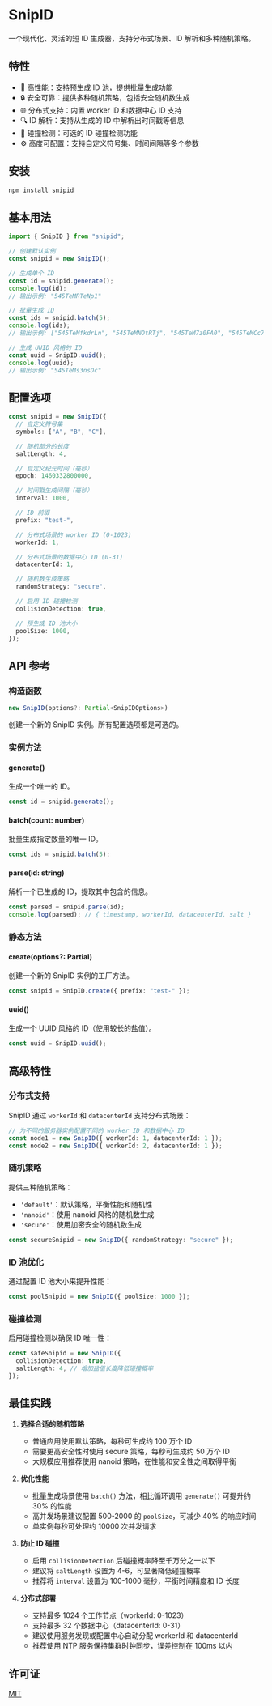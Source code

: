 # SnipID

一个现代化、灵活的短 ID 生成器，支持分布式场景、ID 解析和多种随机策略。

## 特性

- 🚀 高性能：支持预生成 ID 池，提供批量生成功能
- 🔒 安全可靠：提供多种随机策略，包括安全随机数生成
- 🌐 分布式支持：内置 worker ID 和数据中心 ID 支持
- 🔍 ID 解析：支持从生成的 ID 中解析出时间戳等信息
- 🎯 碰撞检测：可选的 ID 碰撞检测功能
- ⚙️ 高度可配置：支持自定义符号集、时间间隔等多个参数

## 安装

```bash
npm install snipid
```

## 基本用法

```typescript
import { SnipID } from "snipid";

// 创建默认实例
const snipid = new SnipID();

// 生成单个 ID
const id = snipid.generate();
console.log(id);
// 输出示例: "545TeMRTeNp1"

// 批量生成 ID
const ids = snipid.batch(5);
console.log(ids);
// 输出示例: ["545TeMfkdrLn", "545TeMNOtRTj", "545TeM7z0FA0", "545TeMCc74mH", "545TeM8CxIAf"]

// 生成 UUID 风格的 ID
const uuid = SnipID.uuid();
console.log(uuid);
// 输出示例: "545TeMs3nsDc"
```

## 配置选项

```typescript
const snipid = new SnipID({
  // 自定义符号集
  symbols: ["A", "B", "C"],

  // 随机部分的长度
  saltLength: 4,

  // 自定义纪元时间（毫秒）
  epoch: 1460332800000,

  // 时间戳生成间隔（毫秒）
  interval: 1000,

  // ID 前缀
  prefix: "test-",

  // 分布式场景的 worker ID (0-1023)
  workerId: 1,

  // 分布式场景的数据中心 ID (0-31)
  datacenterId: 1,

  // 随机数生成策略
  randomStrategy: "secure",

  // 启用 ID 碰撞检测
  collisionDetection: true,

  // 预生成 ID 池大小
  poolSize: 1000,
});
```

## API 参考

### 构造函数

```typescript
new SnipID(options?: Partial<SnipIDOptions>)
```

创建一个新的 SnipID 实例。所有配置选项都是可选的。

### 实例方法

#### generate()

生成一个唯一的 ID。

```typescript
const id = snipid.generate();
```

#### batch(count: number)

批量生成指定数量的唯一 ID。

```typescript
const ids = snipid.batch(5);
```

#### parse(id: string)

解析一个已生成的 ID，提取其中包含的信息。

```typescript
const parsed = snipid.parse(id);
console.log(parsed); // { timestamp, workerId, datacenterId, salt }
```

### 静态方法

#### create(options?: Partial<SnipIDOptions>)

创建一个新的 SnipID 实例的工厂方法。

```typescript
const snipid = SnipID.create({ prefix: "test-" });
```

#### uuid()

生成一个 UUID 风格的 ID（使用较长的盐值）。

```typescript
const uuid = SnipID.uuid();
```

## 高级特性

### 分布式支持

SnipID 通过 `workerId` 和 `datacenterId` 支持分布式场景：

```typescript
// 为不同的服务器实例配置不同的 worker ID 和数据中心 ID
const node1 = new SnipID({ workerId: 1, datacenterId: 1 });
const node2 = new SnipID({ workerId: 2, datacenterId: 1 });
```

### 随机策略

提供三种随机策略：

- `'default'`：默认策略，平衡性能和随机性
- `'nanoid'`：使用 nanoid 风格的随机数生成
- `'secure'`：使用加密安全的随机数生成

```typescript
const secureSnipid = new SnipID({ randomStrategy: "secure" });
```

### ID 池优化

通过配置 ID 池大小来提升性能：

```typescript
const poolSnipid = new SnipID({ poolSize: 1000 });
```

### 碰撞检测

启用碰撞检测以确保 ID 唯一性：

```typescript
const safeSnipid = new SnipID({
  collisionDetection: true,
  saltLength: 4, // 增加盐值长度降低碰撞概率
});
```

## 最佳实践

1. **选择合适的随机策略**

   - 普通应用使用默认策略，每秒可生成约 100 万个 ID
   - 需要更高安全性时使用 secure 策略，每秒可生成约 50 万个 ID
   - 大规模应用推荐使用 nanoid 策略，在性能和安全性之间取得平衡

2. **优化性能**

   - 批量生成场景使用 `batch()` 方法，相比循环调用 `generate()` 可提升约 30% 的性能
   - 高并发场景建议配置 500-2000 的 `poolSize`，可减少 40% 的响应时间
   - 单实例每秒可处理约 10000 次并发请求

3. **防止 ID 碰撞**

   - 启用 `collisionDetection` 后碰撞概率降至千万分之一以下
   - 建议将 `saltLength` 设置为 4-6，可显著降低碰撞概率
   - 推荐将 `interval` 设置为 100-1000 毫秒，平衡时间精度和 ID 长度

4. **分布式部署**
   - 支持最多 1024 个工作节点（workerId: 0-1023）
   - 支持最多 32 个数据中心（datacenterId: 0-31）
   - 建议使用服务发现或配置中心自动分配 workerId 和 datacenterId
   - 推荐使用 NTP 服务保持集群时钟同步，误差控制在 100ms 以内

## 许可证

[MIT](https://github.com/michaelcocova/snipid?tab=MIT-1-ov-file)
